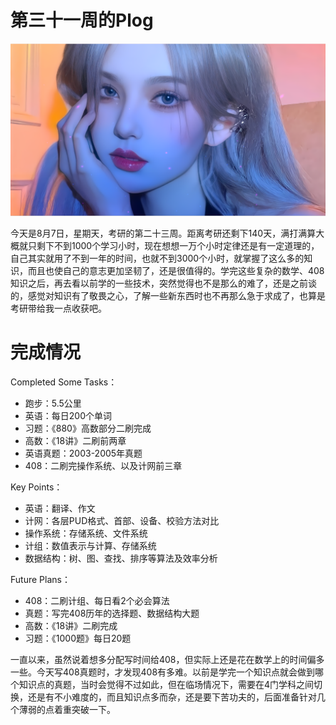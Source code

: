 # 第三十一周的Plog

![](Source/31/preface.png)

​		今天是8月7日，星期天，考研的第二十三周。距离考研还剩下140天，满打满算大概就只剩下不到1000个学习小时，现在想想一万个小时定律还是有一定道理的，自己其实就用了不到一年的时间，也就不到3000个小时，就掌握了这么多的知识，而且也使自己的意志更加坚韧了，还是很值得的。学完这些复杂的数学、408知识之后，再去看以前学的一些技术，突然觉得也不是那么的难了，还是之前谈的，感觉对知识有了敬畏之心，了解一些新东西时也不再那么急于求成了，也算是考研带给我一点收获吧。



# 完成情况

Completed Some Tasks：

- 跑步：5.5公里
- 英语：每日200个单词
- 习题：《880》高数部分二刷完成
- 高数：《18讲》二刷前两章
- 英语真题：2003-2005年真题
- 408：二刷完操作系统、以及计网前三章

Key Points：

- 英语：翻译、作文
- 计网：各层PUD格式、首部、设备、校验方法对比
- 操作系统：存储系统、文件系统
- 计组：数值表示与计算、存储系统
- 数据结构：树、图、查找、排序等算法及效率分析

Future Plans：

- 408：二刷计组、每日看2个必会算法
- 真题：写完408历年的选择题、数据结构大题
- 高数：《18讲》二刷完成
- 习题：《1000题》每日20题

​		一直以来，虽然说着想多分配写时间给408，但实际上还是花在数学上的时间偏多一些。今天写408真题时，才发现408有多难。以前是学完一个知识点就会做到哪个知识点的真题，当时会觉得不过如此，但在临场情况下，需要在4门学科之间切换，还是有不小难度的，而且知识点多而杂，还是要下苦功夫的，后面准备针对几个薄弱的点着重突破一下。

